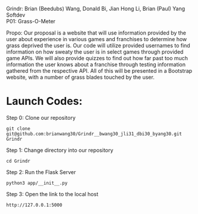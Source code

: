 Grindr: Brian (Beedubs) Wang, Donald Bi, Jian Hong Li, Brian (Paul) Yang <br>
Softdev <br>
P01: Grass-O-Meter

Propo: Our proposal is a website that will use information provided by the user about experience in various games and franchises to determine how grass deprived the user is. Our code will utilize provided usernames to find information on how sweaty the user is in select games through provided game APIs. We will also provide quizzes to find out how far past too much information the user knows about a franchise through testing information gathered from the respective API. All of this will be presented in a Bootstrap website, with a number of grass blades touched by the user. 

# Launch Codes:

Step 0: Clone our repository 

    git clone git@github.com:brianwang30/Grindr__bwang30_jli31_dbi30_byang30.git Grindr

Step 1: Change directory into our repository

    cd Grindr

Step 2: Run the Flask Server

    python3 app/__init__.py

Step 3: Open the link to the local host

    http://127.0.0.1:5000
